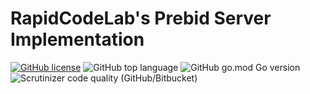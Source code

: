 # RapidCodeLab's Prebid Server Implementation


[![GitHub license](https://img.shields.io/github/license/RapidCodeLab/rapid-prebid-server?style=flat-square)](https://github.com/RapidCodeLab/rapid-prebid-server/blob/main/LICENSE)
![GitHub top language](https://img.shields.io/github/languages/top/RapidCodeLab/rapid-prebid-server?style=flat-square)
![GitHub go.mod Go version](https://img.shields.io/github/go-mod/go-version/RapidCodeLab/rapid-prebid-server?style=flat-square)
![Scrutinizer code quality (GitHub/Bitbucket)](https://img.shields.io/scrutinizer/quality/g/RapidCodeLab/rapid-prebid-server/main?style=flat-square)


